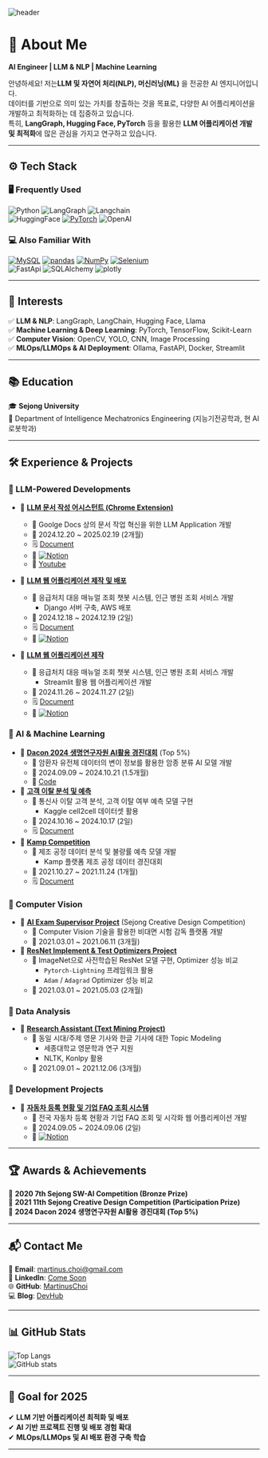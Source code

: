 ![header](https://capsule-render.vercel.app/api?type=waving&color=gradient&height=250&section=header&text=Choi%20YoungMin&fontSize=50)

# 🚀 About Me  
**AI Engineer | LLM & NLP | Machine Learning**  

안녕하세요! 저는**LLM 및 자연어 처리(NLP), 머신러닝(ML)** 을 전공한 AI 엔지니어입니다.  
데이터를 기반으로 의미 있는 가치를 창출하는 것을 목표로, 다양한 AI 어플리케이션을 개발하고 최적화하는 데 집중하고 있습니다.  
특히, **LangGraph, Hugging Face, PyTorch** 등을 활용한 **LLM 어플리케이션 개발 및 최적화**에 많은 관심을 가지고 연구하고 있습니다.  

---

## ⚙ Tech Stack  

### 🖥 Frequently Used  
![Python](https://img.shields.io/badge/Python-3776AB?style=flat-square&logo=Python&logoColor=white)
![LangGraph](https://img.shields.io/badge/LangGraph-1C3C3C?style=flat-square&logo=LangGraph&logoColor=white)
![Langchain](https://img.shields.io/badge/LangChain-1C3C3C?style=flat-square&logo=LangChain&logoColor=white)  
![HuggingFace](https://img.shields.io/badge/HuggingFace-FFD21E?style=flat-square&logo=HuggingFace&logoColor=white)
[![PyTorch](https://img.shields.io/badge/PyTorch-EE4C2C?style=flat-square&logo=PyTorch&logoColor=white)](https://github.com/MartinusChoi/ResNet_Pytorch)
![OpenAI](https://img.shields.io/badge/OpenAI-412991?style=flat-square&logo=OpenAI&logoColor=white)  

### 💻 Also Familiar With  
[![MySQL](https://img.shields.io/badge/MySQL-4479A1?style=flat-square&logo=MySQL&logoColor=white)]()
[![pandas](https://img.shields.io/badge/pandas-3F4F75?style=flat-square&logo=pandas&logoColor=white)]()
[![NumPy](https://img.shields.io/badge/NumPy-013243?style=flat-square&logo=NumPy&logoColor=white)]()
[![Selenium](https://img.shields.io/badge/Selenium-43B02A?style=flat-square&logo=Selenium&logoColor=white)](https://github.com/2021-2-Creative-Study/crawling)  
![FastApi](https://img.shields.io/badge/FastApi-009688?style=flat-square&logo=fastapi&logoColor=white)
![SQLAlchemy](https://img.shields.io/badge/SQLAlchemy-D71F00?style=flat-square&logo=SQLAlchemy&logoColor=white)
![plotly](https://img.shields.io/badge/plotly-3F4F75?style=flat-square&logo=plotly&logoColor=white)  

---

## 👀 Interests  

✅ **LLM & NLP**: LangGraph, LangChain, Hugging Face, Llama   
✅ **Machine Learning & Deep Learning**: PyTorch, TensorFlow, Scikit-Learn   
✅ **Computer Vision**: OpenCV, YOLO, CNN, Image Processing  
✅ **MLOps/LLMOps & AI Deployment**: Ollama, FastAPI, Docker, Streamlit

---

## 📚 Education  
🎓 **Sejong University**  
📌 Department of Intelligence Mechatronics Engineering (지능기전공학과, 현 AI로봇학과)  

---

## 🛠 Experience & Projects

### 🔹 LLM-Powered Developments

- 📌 **[LLM 문서 작성 어시스턴트 (Chrome Extension)](https://github.com/SKNETWORKS-FAMILY-AICAMP/SKN05-Final-3Team)**
    - 🎯 Goolge Docs 상의 문서 작업 혁신을 위한 LLM Application 개발
    - 📅 2024.12.20 ~ 2025.02.19 (2개월)
    - 🗒️ [Document](https://github.com/SKNETWORKS-FAMILY-AICAMP/SKN05-FINAL-3TEAM/blob/main/Docs/SKN05_3Team_%EC%B5%9C%EC%A2%85%EB%B0%9C%ED%91%9C%EC%9E%90%EB%A3%8C.pdf)
    - 🔗 [![Notion](https://img.shields.io/badge/Notion-000000?style=flat-square&logo=Notion&logoColor=white)](https://alluring-cerise-57f.notion.site/FinPilot-Home-1655128db47f80cabc52e0568a116d94)
    - 🔗 [Youtube](https://www.youtube.com/watch?v=QYsDuSCmkFs)

- 📌 **[LLM 웹 어플리케이션 제작 및 배포](https://github.com/SKNETWORKS-FAMILY-AICAMP/SKN05-4TH-2Team)**
    - 🎯 응급처치 대응 매뉴얼 조회 챗봇 시스템, 인근 병원 조회 서비스 개발
        - Django 서버 구축, AWS 배포
    - 📅 2024.12.18 ~ 2024.12.19 (2일)
    - 🗒️ [Document](https://github.com/SKNETWORKS-FAMILY-AICAMP/SKN05-4TH-2TEAM/blob/main/SKN05-4th-2Team/SKN05-4th-2Team-%EB%B0%9C%ED%91%9C%EC%9E%90%EB%A3%8C.pdf)
    - 🔗 [![Notion](https://img.shields.io/badge/Notion-000000?style=flat-square&logo=Notion&logoColor=white)](https://upbeat-william-67d.notion.site/SKN-Term-Project-4-1601ac6c275c80dd9710cc16caecd8d1)

- 📌 **[LLM 웹 어플리케이션 제작](https://github.com/SKNETWORKS-FAMILY-AICAMP/SKN05-3rd-2Team)**
    - 🎯 응급처치 대응 매뉴얼 조회 챗봇 시스템, 인근 병원 조회 서비스 개발
        - Streamlit 활용 웹 어플리케이션 개발
    - 📅 2024.11.26 ~ 2024.11.27 (2일)
    - 🗒️ [Document](https://github.com/SKNETWORKS-FAMILY-AICAMP/SKN05-3RD-2TEAM/blob/main/SKN05-3rd-2Team%20document.pdf)
    - 🔗 [![Notion](https://img.shields.io/badge/Notion-000000?style=flat-square&logo=Notion&logoColor=white)](https://upbeat-william-67d.notion.site/SKN5-Term-Project-3-1521ac6c275c80e9af84f6d1d8c52e1e)

### 🔹 AI & Machine Learning  
- 📌 **[Dacon 2024 생명연구자원 AI활용 경진대회](https://dacon.io/competitions/official/236355/overview/description)** (Top 5%)
    - 🎯 암환자 유전체 데이터의 변이 정보를 활용한 암종 분류 AI 모델 개발
    - 📅 2024.09.09 ~ 2024.10.21 (1.5개월)
    - 🔗 [Code](https://dacon.io/competitions/official/236355/codeshare/12074)
- 📌 **[고객 이탈 분석 및 예측](https://github.com/SKNETWORKS-FAMILY-AICAMP/SKN05-2ST-1TEAM)** 
    - 🎯 통신사 이탈 고객 분석, 고객 이탈 여부 예측 모델 구현
        - Kaggle cell2cell 데이터셋 활용
    - 📅 2024.10.16 ~ 2024.10.17 (2일)
    - 🗒️ [Document](https://github.com/SKNETWORKS-FAMILY-AICAMP/SKN05-2ST-1TEAM/blob/main/%EA%B0%80%EC%9E%85%20%EA%B3%A0%EA%B0%9D%20%EC%9D%B4%ED%83%88%20%EC%98%88%EC%B8%A1%20%EB%B3%B4%EA%B3%A0%EC%84%9C.1%EC%A1%B0.hwp)
- 📌 **[Kamp Competition](https://github.com/MartinusChoi/Kamp-Competition-2024)**
    - 🎯 제조 공정 데이터 분석 및 불량률 예측 모델 개발
        - Kamp 플랫폼 제조 공정 데이터 경진대회
    - 📅 2021.10.27 ~ 2021.11.24 (1개월)
    - 🗒️ [Document](https://github.com/SKNETWORKS-FAMILY-AICAMP/SKN05-2ST-1TEAM/blob/main/%EA%B0%80%EC%9E%85%20%EA%B3%A0%EA%B0%9D%20%EC%9D%B4%ED%83%88%20%EC%98%88%EC%B8%A1%20%EB%B3%B4%EA%B3%A0%EC%84%9C.1%EC%A1%B0.hwp)

### 🔹 Computer Vision  
- 📌 **[AI Exam Supervisor Project](https://github.com/capstone-pcy)** (Sejong Creative Design Competition)
    - 🎯 Computer Vision 기술을 활용한 비대면 시험 감독 플랫폼 개발
    - 📅 2021.03.01 ~ 2021.06.11 (3개월)
- 📌 **[ResNet Implement & Test Optimizers Project](https://github.com/MartinusChoi/Object-Detection-with-ResNet-Pytorch-2021)**
    - 🎯 ImageNet으로 사전학습된 ResNet 모델 구현, Optimizer 성능 비교
        - `Pytorch-Lightning` 프레임워크 활용
        - `Adam` / `Adagrad` Optimizer 성능 비교
    - 📅 2021.03.01 ~ 2021.05.03 (2개월)

### 🔹 Data Analysis
- 📌 **[Research Assistant (Text Mining Project)](https://github.com/MartinusChoi/Text-Mining-Project)**
    - 🎯 동일 시대/주제 영문 기사와 한글 기사에 대한 Topic Modeling
        - 세종대학교 영문학과 연구 지원
        - NLTK, Konlpy 활용
    - 📅 2021.09.01 ~ 2021.12.06 (3개월)

### 🔹 Development Projects
- 📌 **[자동차 등록 현황 및 기업 FAQ 조회 시스템](https://github.com/SKNETWORKS-FAMILY-AICAMP/SKN05-1nd-3Team)**
    - 🎯 전국 자동차 등록 현황과 기업 FAQ 조회 및 시각화 웹 어플리케이션 개발
    - 📅 2024.09.05 ~ 2024.09.06 (2일)
    - 🔗 [![Notion](https://img.shields.io/badge/Notion-000000?style=flat-square&logo=Notion&logoColor=white)](https://upbeat-william-67d.notion.site/SKN5-Term-Project-1-19a1ac6c275c80c987d2e27f4c4382ce)

---

## 🏆 Awards & Achievements  
🏅 **2020 7th Sejong SW-AI Competition (Bronze Prize)**  
🏅 **2021 11th Sejong Creative Design Competition (Participation Prize)**  
🏅 **2024 Dacon 2024 생명연구자원 AI활용 경진대회 (Top 5%)**  

---

## 📬 Contact Me  
📧 **Email**: [martinus.choi@gmail.com](mailto:martinus.choi@gmail.com)  
💼 **LinkedIn**: [Come Soon]()  
🌐 **GitHub**: [MartinusChoi](https://github.com/MartinusChoi)   
💻 **Blog**: [DevHub](https://velog.io/@martinus99/posts)  

---

## 📊 GitHub Stats  
![Top Langs](https://github-readme-stats.vercel.app/api/top-langs/?username=MartinusChoi&layout=compact&theme=dark)  
![GitHub stats](https://github-readme-stats.vercel.app/api?username=MartinusChoi&show_icons=true&theme=dark)  

---

## 🎯 Goal for 2025  
✔ **LLM 기반 어플리케이션 최적화 및 배포**  
✔ **AI 기반 프로젝트 진행 및 배포 경험 확대**  
✔ **MLOps/LLMOps 및 AI 배포 환경 구축 학습**  

---

